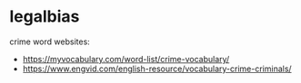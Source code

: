 # legalbias

crime word websites:
 -  https://myvocabulary.com/word-list/crime-vocabulary/
 -  https://www.engvid.com/english-resource/vocabulary-crime-criminals/
